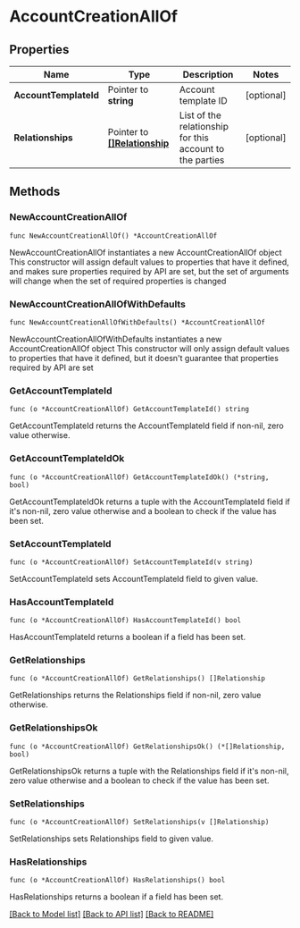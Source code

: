 # AccountCreationAllOf

## Properties

Name | Type | Description | Notes
------------ | ------------- | ------------- | -------------
**AccountTemplateId** | Pointer to **string** | Account template ID | [optional] 
**Relationships** | Pointer to [**[]Relationship**](Relationship.md) | List of the relationship for this account to the parties | [optional] 

## Methods

### NewAccountCreationAllOf

`func NewAccountCreationAllOf() *AccountCreationAllOf`

NewAccountCreationAllOf instantiates a new AccountCreationAllOf object
This constructor will assign default values to properties that have it defined,
and makes sure properties required by API are set, but the set of arguments
will change when the set of required properties is changed

### NewAccountCreationAllOfWithDefaults

`func NewAccountCreationAllOfWithDefaults() *AccountCreationAllOf`

NewAccountCreationAllOfWithDefaults instantiates a new AccountCreationAllOf object
This constructor will only assign default values to properties that have it defined,
but it doesn't guarantee that properties required by API are set

### GetAccountTemplateId

`func (o *AccountCreationAllOf) GetAccountTemplateId() string`

GetAccountTemplateId returns the AccountTemplateId field if non-nil, zero value otherwise.

### GetAccountTemplateIdOk

`func (o *AccountCreationAllOf) GetAccountTemplateIdOk() (*string, bool)`

GetAccountTemplateIdOk returns a tuple with the AccountTemplateId field if it's non-nil, zero value otherwise
and a boolean to check if the value has been set.

### SetAccountTemplateId

`func (o *AccountCreationAllOf) SetAccountTemplateId(v string)`

SetAccountTemplateId sets AccountTemplateId field to given value.

### HasAccountTemplateId

`func (o *AccountCreationAllOf) HasAccountTemplateId() bool`

HasAccountTemplateId returns a boolean if a field has been set.

### GetRelationships

`func (o *AccountCreationAllOf) GetRelationships() []Relationship`

GetRelationships returns the Relationships field if non-nil, zero value otherwise.

### GetRelationshipsOk

`func (o *AccountCreationAllOf) GetRelationshipsOk() (*[]Relationship, bool)`

GetRelationshipsOk returns a tuple with the Relationships field if it's non-nil, zero value otherwise
and a boolean to check if the value has been set.

### SetRelationships

`func (o *AccountCreationAllOf) SetRelationships(v []Relationship)`

SetRelationships sets Relationships field to given value.

### HasRelationships

`func (o *AccountCreationAllOf) HasRelationships() bool`

HasRelationships returns a boolean if a field has been set.


[[Back to Model list]](../README.md#documentation-for-models) [[Back to API list]](../README.md#documentation-for-api-endpoints) [[Back to README]](../README.md)


